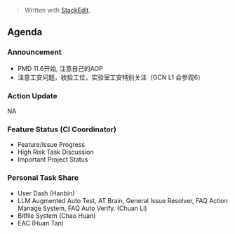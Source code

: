 


> Written with [StackEdit](https://stackedit.io/).

## Agenda

### Announcement
* PMD 11.6开始, 注意自己的AOP
* 注意工安问题，收拾工位，实验室工安特别关注（GCN L1 会参观6）
### Action Update
NA
### Feature Status (CI Coordinator) 

 - Feature/Issue Progress 
 - High Risk Task Discussion 
 - Important Project Status

### Personal Task Share

 - User Dash (Hanbin)  
 - LLM Augmented Auto Test, AT Brain, General Issue
   Resolver, FAQ Action Manage System, FAQ Auto Verify. (Chuan Li)   
 - Bitfile System (Chao Huan)     
 - EAC (Huan Tan)

<!--stackedit_data:
eyJoaXN0b3J5IjpbMTM4ODAyMjQzMV19
-->